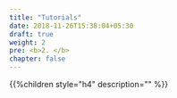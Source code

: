 ```yaml
---
title: "Tutorials"
date: 2018-11-26T15:38:04+05:30
draft: true
weight: 2
pre: <b>2. </b>
chapter: false
---
```


{{%children style="h4" description="" %}}

